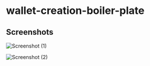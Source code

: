 # wallet-creation-boiler-plate

##  Screenshots

![Screenshot (1)](https://user-images.githubusercontent.com/76140010/214626622-c70fa9d6-00f1-44ea-ae87-031896b5d52a.png)

![Screenshot (2)](https://user-images.githubusercontent.com/76140010/214626749-98581385-e0bd-4ee6-aad1-082374f288be.png)
